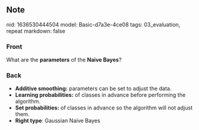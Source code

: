 ## Note
nid: 1636530444504
model: Basic-d7a3e-4ce08
tags: 03_evaluation, repeat
markdown: false

### Front
What are the <b>parameters</b> of the <b>Naive Bayes</b>?

### Back
<ul>
  <li><strong>Additive smoothing:</strong> parameters can be set to
  adjust the data.
  <li><strong>Learning probabilities:</strong> of classes in
  advance before performing the algorithm.
  <li><strong>Set probabilities:</strong> of classes in advance so
  the algorithm will not adjust them.
  <li><strong>Right type</strong>: Gaussian Naive Bayes
</ul>
